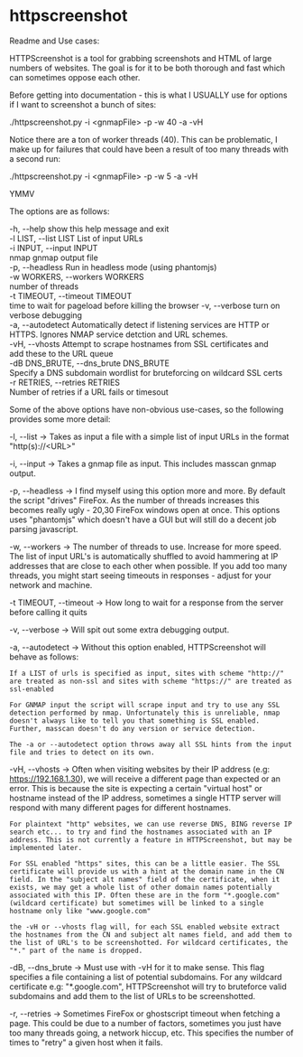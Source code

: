 # httpscreenshot

Readme and Use cases:

HTTPScreenshot is a tool for grabbing screenshots and HTML of large numbers of websites. The goal is for it to be both thorough and fast which can sometimes oppose each other.

Before getting into documentation - this is what I USUALLY use for options if I want to screenshot a bunch of sites:

  ./httpscreenshot.py -i \<gnmapFile\> -p -w 40 -a -vH

Notice there are a ton of worker threads (40). This can be problematic, I make up for failures that could have been a result of too many threads with a second run:

  ./httpscreenshot.py -i \<gnmapFile\> -p -w 5 -a -vH

YMMV

The options are as follows:

  -h, --help            show this help message and exit   
  -l LIST, --list LIST  List of input URLs   
  -i INPUT, --input INPUT   
                        nmap gnmap output file   
  -p, --headless        Run in headless mode (using phantomjs)   
  -w WORKERS, --workers WORKERS   
                        number of threads   
  -t TIMEOUT, --timeout TIMEOUT   
                        time to wait for pageload before killing the browser
  -v, --verbose         turn on verbose debugging   
  -a, --autodetect      Automatically detect if listening services are HTTP or
                        HTTPS. Ignores NMAP service detction and URL schemes.     
  -vH, --vhosts         Attempt to scrape hostnames from SSL certificates and  
                        add these to the URL queue   
  -dB DNS_BRUTE, --dns_brute DNS_BRUTE     
                        Specify a DNS subdomain wordlist for bruteforcing on 
                        wildcard SSL certs   
  -r RETRIES, --retries RETRIES   
                        Number of retries if a URL fails or timesout   

Some of the above options have non-obvious use-cases, so the following provides some more detail:

-l, --list -> Takes as input a file with a simple list of input URLs in the format "http(s)://\<URL\>"

-i, --input -> Takes a gnmap file as input. This includes masscan gnmap output.

-p, --headless -> I find myself using this option more and more. By default the script "drives" FireFox. As the number of threads increases this becomes really ugly - 20,30 FireFox windows open at once. This options uses "phantomjs" which doesn't have a GUI but will still do a decent job parsing javascript.

-w, --workers -> The number of threads to use. Increase for more speed. The list of input URL's is automatically shuffled to avoid hammering at IP addresses that are close to each other when possible. If you add too many threads, you might start seeing timeouts in responses - adjust for your network and machine.

-t TIMEOUT, --timeout -> How long to wait for a response from the server before calling it quits

-v, --verbose -> Will spit out some extra debugging output.

-a, --autodetect -> Without this option enabled, HTTPScreenshot will behave as follows:
    
    If a LIST of urls is specified as input, sites with scheme "http://" are treated as non-ssl and sites with scheme "https://" are treated as ssl-enabled

    For GNMAP input the script will scrape input and try to use any SSL detection performed by nmap. Unfortunately this is unreliable, nmap doesn't always like to tell you that something is SSL enabled. Further, masscan doesn't do any version or service detection.

    The -a or --autodetect option throws away all SSL hints from the input file and tries to detect on its own.

-vH, --vhosts -> Often when visiting websites by their IP address (e.g: https://192.168.1.30), we will receive a different page than expected or an error. This is because the site is expecting a certain "virtual host" or hostname instead of the IP address, sometimes a single HTTP server will respond with many different pages for different hostnames.

    For plaintext "http" websites, we can use reverse DNS, BING reverse IP search etc... to try and find the hostnames associated with an IP address. This is not currently a feature in HTTPScreenshot, but may be implemented later.

    For SSL enabled "https" sites, this can be a little easier. The SSL certificate will provide us with a hint at the domain name in the CN field. In the "subject alt names" field of the certificate, when it exists, we may get a whole list of other domain names potentially associated with this IP. Often these are in the form "*.google.com" (wildcard certificate) but sometimes will be linked to a single hostname only like "www.google.com"

    the -vH or --vhosts flag will, for each SSL enabled website extract the hostnames from the CN and subject alt names field, and add them to the list of URL's to be screenshotted. For wildcard certificates, the "*." part of the name is dropped.

-dB, --dns_brute -> Must use with -vH for it to make sense. This flag specifies a file containing a list of potential subdomains. For any wildcard certificate e.g: "*.google.com", HTTPScreenshot will try to bruteforce valid subdomains and add them to the list of URLs to be screenshotted.

-r, --retries -> Sometimes FireFox or ghostscript timeout when fetching a page. This could be due to a number of factors, sometimes you just have too many threads going, a network hiccup, etc. This specifies the number of times to "retry" a given host when it fails.



